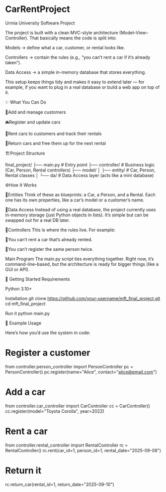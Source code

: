 # CarRentProject
Urmia University Software Project



The project is built with a clean MVC-style architecture (Model–View–Controller). That basically means the code is split into:

Models → define what a car, customer, or rental looks like.

Controllers → contain the rules (e.g., “you can’t rent a car if it’s already taken”).

Data Access → a simple in-memory database that stores everything.

This setup keeps things tidy and makes it easy to extend later — for example, if you want to plug in a real database or build a web app on top of it.

✨ What You Can Do

👤Add and manage customers 

🚘Register and update cars 

📄Rent cars to customers and track their rentals 

🔄Return cars and free them up for the next rental 

🏗️Project Structure

final_project/
├── main.py                # Entry point
├── controller/            # Business logic (Car, Person, Rental controllers)
├── model/
│   ├── entity/            # Car, Person, Rental classes
│   └── da/                # Data Access layer (acts like a mini database)

⚙️How It Works

🔮Entities
Think of these as blueprints: a Car, a Person, and a Rental. Each one has its own properties, like a car’s model or a customer’s name.

🔮Data Access
Instead of using a real database, the project currently uses in-memory storage (just Python objects in lists). It’s simple but can be swapped out for a real DB later.

🔮Controllers
This is where the rules live. For example:

🔮You can’t rent a car that’s already rented.

🔮You can’t register the same person twice.

Main Program
The main.py script ties everything together. Right now, it’s command-line–based, but the architecture is ready for bigger things (like a GUI or API).

🚀 Getting Started
Requirements

Python 3.10+

Installation
git clone https://github.com/your-username/mft_final_project.git
cd mft_final_project

Run it
python main.py

📌 Example Usage

Here’s how you’d use the system in code:

# Register a customer
from controller.person_controller import PersonController
pc = PersonController()
pc.register(name="Alice", contact="alice@email.com")

# Add a car
from controller.car_controller import CarController
cc = CarController()
cc.register(model="Toyota Corolla", year=2022)

# Rent a car
from controller.rental_controller import RentalController
rc = RentalController()
rc.rent(car_id=1, person_id=1, rental_date="2025-09-08")

# Return it
rc.return_car(rental_id=1, return_date="2025-09-10")

